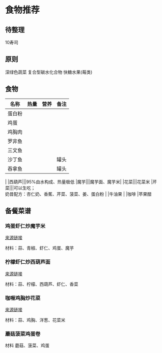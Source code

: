 # 食物推荐

## 待整理

10寿司

## 原则

深绿色蔬菜
复合型碳水化合物
快糖水果(莓类)
## 食物

|名称|热量|营养|备注|
|-|-|-|-|
|蛋白粉
|鸡蛋
|鸡胸肉
|罗非鱼
|三文鱼
|沙丁鱼|||罐头
|吞拿鱼|||罐头
|
|西葫芦|||95%由水构成、热量极低
|魔芋|||魔芋面、魔芋米|
|花菜|||花菜米
|芹菜|||可以生吃；<br>奶昔配方：杏仁奶、香蕉、芹菜、菠菜、姜、蛋白粉
|
|牛油果
|
|咖啡
|苹果醋

## 备餐菜谱

### 鸡蛋虾仁炒魔芋米

[来源链接](https://youtu.be/8AmgBbTRaSU?t=143)

材料：蒜、青椒、虾仁、鸡蛋、魔芋

### 柠檬虾仁炒西葫芦面

[来源链接](https://youtu.be/8AmgBbTRaSU?t=236)

材料：蒜、柠檬、西葫芦、虾仁、香菜

### 咖喱鸡胸炒花菜

[来源链接](https://youtu.be/8AmgBbTRaSU?t=321)

材料：蒜、鸡胸、洋葱、花菜米

### 蘑菇菠菜鸡蛋卷

材料 蘑菇、菠菜、鸡蛋
